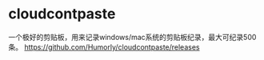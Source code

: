 # cloudcontpaste
一个极好的剪贴板，用来记录windows/mac系统的剪贴板纪录，最大可纪录500条。
https://github.com/Humorly/cloudcontpaste/releases
